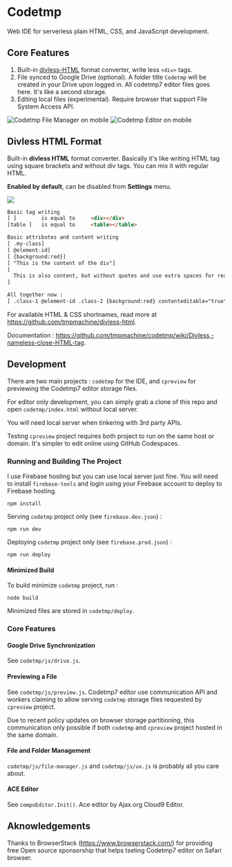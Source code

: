 # Codetmp
Web IDE for serverless plain HTML, CSS, and JavaScript development.

## Core Features
1. Built-in [divless-HTML](#divless-html) format converter, write less `<div>` tags.
2. File synced to Google Drive (optional). A folder title `Codetmp` will be created in your Drive upon logged in. All codetmp7 editor files goes here. It's like a second storage.
3. Editing local files (experimental). Require browser that support File System Access API.

![Codetmp File Manager on mobile](https://1.bp.blogspot.com/-bM8R0mX84rA/YIeA3ogISfI/AAAAAAAAPRg/QG5wtnQ5eYAjgnrW74A60-HeJDpE-I3OQCLcBGAsYHQ/s500/Screenshot_20210427-100439_Chrome.jpg)
![Codetmp Editor on mobile](https://1.bp.blogspot.com/-kDwpmyNKc9Y/YIeA3VpH3xI/AAAAAAAAPRY/2fazV8o3ccAv0eLE-SEizEgfHectiAzvQCLcBGAsYHQ/s500/Screenshot_20210427-100505_Chrome.jpg)

## Divless HTML Format 
Built-in **divless HTML** format converter. Basically it's like writing HTML tag using square brackets and without div tags. You can mix it with regular HTML.

**Enabled by default**, can be disabled from **Settings** menu.

<img src="https://1.bp.blogspot.com/-OTa_v77-Vdw/YIeA3tvJaaI/AAAAAAAAPRc/9hjd_-QPICoq8ljdGJDp3VvO3CZ1VfoqwCLcBGAsYHQ/s800/Untitled.png">

```html
Basic tag writing
[ ]        is equal to     <div></div>
[table ]   is equal to     <table></table>

Basic attributes and content writing
[ .my-class]
[ @element-id]
[ {background:red}]
[ "This is the content of the div"]
[
  This is also content, but without quotes and use extra spaces for readability
]

All together now :
[ .class-1 @element-id .class-2 {background:red} contenteditable="true" "This is the content" .class-3 {padding:8px}]
```

For available HTML & CSS shortnames, read more at https://github.com/tmpmachine/divless-html.

Documentation : https://github.com/tmpmachine/codetmp/wiki/Divless,-nameless-close-HTML-tag.

## Development
There are two main projects : `codetmp` for the IDE, and `cpreview` for previewing the Codetmp7 editor storage files.

For editor only development, you can simply grab a clone of this repo and open `codetmp/index.html` without local server. 

You will need local server when tinkering with 3rd party APIs. 

Testing `cpreview` project requires both project to run on the same host or domain. It's simpler to edit online using GitHub Codespaces.

### Running and Building The Project
I use Firebase hosting but you can use local server just fine. You will need to install `firebase-tools` and login using your Firebase account to deploy to Firebase hosting.
```
npm install
```
Serving `codetmp` project only (see `firebase.dev.json`) :
```
npm run dev
```
Deploying `codetmp` project only (see `firebase.prod.json`) :
```
npm run deploy
```

#### Minimized Build
To build minimize `codetmp` project, run :
```
node build
```
Minimized files are stored in `codetmp/deploy`.

### Core Features

#### Google Drive Synchronization
See `codetmp/js/drive.js`.

#### Previewing a File
See `codetmp/js/preview.js`. Codetmp7 editor use communication API and workers claiming to allow serving `codetmp` storage files requested by `cpreview` project.

Due to recent policy updates on browser storage partitioning, this communication only possible if both `codetmp` and `cpreview` project hosted in the same domain.

#### File and Folder Management
`codetmp/js/file-manager.js` and `codetmp/js/ux.js` is probably all you care about.

#### ACE Editor
See `compoEditor.Init()`. Ace editor by Ajax.org Cloud9 Editor.


## Aknowledgements
Thanks to BrowserStack (https://www.browserstack.com/) for providing free Open source sponsorship that helps tseting Codetmp7 editor on Safari browser.